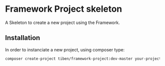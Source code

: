 # Framework Project skeleton

A Skeleton to create a new project using the Framework.

## Installation

In order to instanciate a new project, using composer type:

```bash
composer create-project tiben/framework-project:dev-master your-project-name
```

